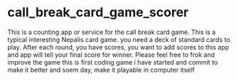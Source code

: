 # call_break_card_game_scorer
This is a counting app or service for the call break card game. This is a typical interesting Nepalis card game. you need a deck of standard cards to play. After each round, you have scores, you want to add scores to this app and app will tell your final score for winner.
Please feel free to frok and improve the game
this is first coding game i have started and commit to make it better and soem day, make it playable in computer itself
